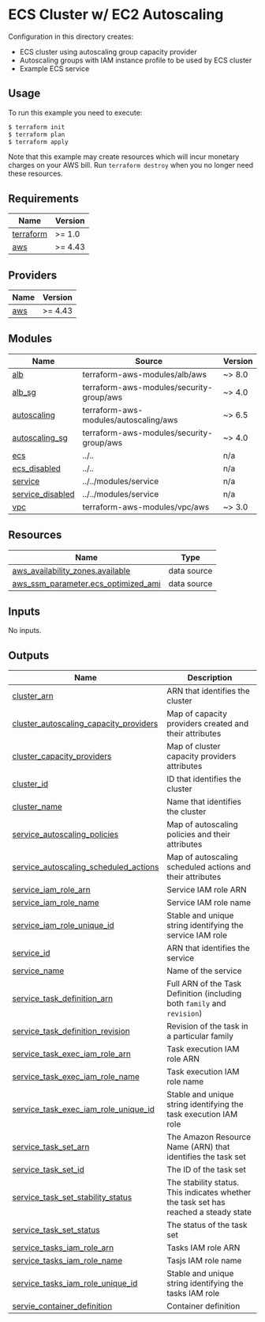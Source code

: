 # ECS Cluster w/ EC2 Autoscaling

Configuration in this directory creates:

- ECS cluster using autoscaling group capacity provider
- Autoscaling groups with IAM instance profile to be used by ECS cluster
- Example ECS service

## Usage

To run this example you need to execute:

```bash
$ terraform init
$ terraform plan
$ terraform apply
```

Note that this example may create resources which will incur monetary charges on your AWS bill. Run `terraform destroy` when you no longer need these resources.

<!-- BEGINNING OF PRE-COMMIT-TERRAFORM DOCS HOOK -->
## Requirements

| Name | Version |
|------|---------|
| <a name="requirement_terraform"></a> [terraform](#requirement\_terraform) | >= 1.0 |
| <a name="requirement_aws"></a> [aws](#requirement\_aws) | >= 4.43 |

## Providers

| Name | Version |
|------|---------|
| <a name="provider_aws"></a> [aws](#provider\_aws) | >= 4.43 |

## Modules

| Name | Source | Version |
|------|--------|---------|
| <a name="module_alb"></a> [alb](#module\_alb) | terraform-aws-modules/alb/aws | ~> 8.0 |
| <a name="module_alb_sg"></a> [alb\_sg](#module\_alb\_sg) | terraform-aws-modules/security-group/aws | ~> 4.0 |
| <a name="module_autoscaling"></a> [autoscaling](#module\_autoscaling) | terraform-aws-modules/autoscaling/aws | ~> 6.5 |
| <a name="module_autoscaling_sg"></a> [autoscaling\_sg](#module\_autoscaling\_sg) | terraform-aws-modules/security-group/aws | ~> 4.0 |
| <a name="module_ecs"></a> [ecs](#module\_ecs) | ../.. | n/a |
| <a name="module_ecs_disabled"></a> [ecs\_disabled](#module\_ecs\_disabled) | ../.. | n/a |
| <a name="module_service"></a> [service](#module\_service) | ../../modules/service | n/a |
| <a name="module_service_disabled"></a> [service\_disabled](#module\_service\_disabled) | ../../modules/service | n/a |
| <a name="module_vpc"></a> [vpc](#module\_vpc) | terraform-aws-modules/vpc/aws | ~> 3.0 |

## Resources

| Name | Type |
|------|------|
| [aws_availability_zones.available](https://registry.terraform.io/providers/hashicorp/aws/latest/docs/data-sources/availability_zones) | data source |
| [aws_ssm_parameter.ecs_optimized_ami](https://registry.terraform.io/providers/hashicorp/aws/latest/docs/data-sources/ssm_parameter) | data source |

## Inputs

No inputs.

## Outputs

| Name | Description |
|------|-------------|
| <a name="output_cluster_arn"></a> [cluster\_arn](#output\_cluster\_arn) | ARN that identifies the cluster |
| <a name="output_cluster_autoscaling_capacity_providers"></a> [cluster\_autoscaling\_capacity\_providers](#output\_cluster\_autoscaling\_capacity\_providers) | Map of capacity providers created and their attributes |
| <a name="output_cluster_capacity_providers"></a> [cluster\_capacity\_providers](#output\_cluster\_capacity\_providers) | Map of cluster capacity providers attributes |
| <a name="output_cluster_id"></a> [cluster\_id](#output\_cluster\_id) | ID that identifies the cluster |
| <a name="output_cluster_name"></a> [cluster\_name](#output\_cluster\_name) | Name that identifies the cluster |
| <a name="output_service_autoscaling_policies"></a> [service\_autoscaling\_policies](#output\_service\_autoscaling\_policies) | Map of autoscaling policies and their attributes |
| <a name="output_service_autoscaling_scheduled_actions"></a> [service\_autoscaling\_scheduled\_actions](#output\_service\_autoscaling\_scheduled\_actions) | Map of autoscaling scheduled actions and their attributes |
| <a name="output_service_iam_role_arn"></a> [service\_iam\_role\_arn](#output\_service\_iam\_role\_arn) | Service IAM role ARN |
| <a name="output_service_iam_role_name"></a> [service\_iam\_role\_name](#output\_service\_iam\_role\_name) | Service IAM role name |
| <a name="output_service_iam_role_unique_id"></a> [service\_iam\_role\_unique\_id](#output\_service\_iam\_role\_unique\_id) | Stable and unique string identifying the service IAM role |
| <a name="output_service_id"></a> [service\_id](#output\_service\_id) | ARN that identifies the service |
| <a name="output_service_name"></a> [service\_name](#output\_service\_name) | Name of the service |
| <a name="output_service_task_definition_arn"></a> [service\_task\_definition\_arn](#output\_service\_task\_definition\_arn) | Full ARN of the Task Definition (including both `family` and `revision`) |
| <a name="output_service_task_definition_revision"></a> [service\_task\_definition\_revision](#output\_service\_task\_definition\_revision) | Revision of the task in a particular family |
| <a name="output_service_task_exec_iam_role_arn"></a> [service\_task\_exec\_iam\_role\_arn](#output\_service\_task\_exec\_iam\_role\_arn) | Task execution IAM role ARN |
| <a name="output_service_task_exec_iam_role_name"></a> [service\_task\_exec\_iam\_role\_name](#output\_service\_task\_exec\_iam\_role\_name) | Task execution IAM role name |
| <a name="output_service_task_exec_iam_role_unique_id"></a> [service\_task\_exec\_iam\_role\_unique\_id](#output\_service\_task\_exec\_iam\_role\_unique\_id) | Stable and unique string identifying the task execution IAM role |
| <a name="output_service_task_set_arn"></a> [service\_task\_set\_arn](#output\_service\_task\_set\_arn) | The Amazon Resource Name (ARN) that identifies the task set |
| <a name="output_service_task_set_id"></a> [service\_task\_set\_id](#output\_service\_task\_set\_id) | The ID of the task set |
| <a name="output_service_task_set_stability_status"></a> [service\_task\_set\_stability\_status](#output\_service\_task\_set\_stability\_status) | The stability status. This indicates whether the task set has reached a steady state |
| <a name="output_service_task_set_status"></a> [service\_task\_set\_status](#output\_service\_task\_set\_status) | The status of the task set |
| <a name="output_service_tasks_iam_role_arn"></a> [service\_tasks\_iam\_role\_arn](#output\_service\_tasks\_iam\_role\_arn) | Tasks IAM role ARN |
| <a name="output_service_tasks_iam_role_name"></a> [service\_tasks\_iam\_role\_name](#output\_service\_tasks\_iam\_role\_name) | Tasjs IAM role name |
| <a name="output_service_tasks_iam_role_unique_id"></a> [service\_tasks\_iam\_role\_unique\_id](#output\_service\_tasks\_iam\_role\_unique\_id) | Stable and unique string identifying the tasks IAM role |
| <a name="output_servie_container_definition"></a> [servie\_container\_definition](#output\_servie\_container\_definition) | Container definition |
<!-- END OF PRE-COMMIT-TERRAFORM DOCS HOOK -->
